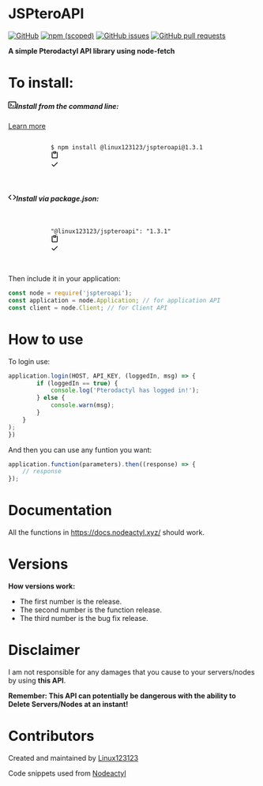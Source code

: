 # JSPteroAPI

[![GitHub](https://img.shields.io/github/license/linux123123/jspteroapi)](https://github.com/Linux123123/JSPteroAPI/blob/main/LICENSE)
[![npm (scoped)](https://img.shields.io/npm/v/@linux123123/jspteroapi)](https://www.npmjs.com/package/@linux123123/jspteroapi)
[![GitHub issues](https://img.shields.io/github/issues/linux123123/jspteroapi)](https://github.com/Linux123123/JSPteroAPI/issues)
[![GitHub pull requests](https://img.shields.io/github/issues-pr/linux123123/jspteroapi)](https://github.com/Linux123123/JSPteroAPI/pulls)

**A simple Pterodactyl API library using node-fetch**

# To install:

<div class="mt-n1">
      <div class="d-flex text-small flex-justify-between">
        <h5 class="text-normal text-small text-gray mb-1 pb-1"><svg class="octicon octicon-terminal mr-1 v-align-text-top" viewBox="0 0 16 16" version="1.1" width="16" height="16" aria-hidden="true"><path fill-rule="evenodd" d="M0 2.75C0 1.784.784 1 1.75 1h12.5c.966 0 1.75.784 1.75 1.75v10.5A1.75 1.75 0 0114.25 15H1.75A1.75 1.75 0 010 13.25V2.75zm1.75-.25a.25.25 0 00-.25.25v10.5c0 .138.112.25.25.25h12.5a.25.25 0 00.25-.25V2.75a.25.25 0 00-.25-.25H1.75zM7.25 8a.75.75 0 01-.22.53l-2.25 2.25a.75.75 0 11-1.06-1.06L5.44 8 3.72 6.28a.75.75 0 111.06-1.06l2.25 2.25c.141.14.22.331.22.53zm1.5 1.5a.75.75 0 000 1.5h3a.75.75 0 000-1.5h-3z"></path></svg>Install from the command line:</h5>
        <span><a href="https://docs.github.com/articles/configuring-npm-for-use-with-github-package-registry/">Learn more</a></span>
      </div>
      <div class="Box bg-gray border-0 text-left mx-auto p-2">
        <code class='d-block bg-gray border-0 rounded-2 f6 lh-default'>
          <clipboard-copy
            id="npm-install"
            class="js-clipboard-copy rounded-1 d-block CopyBlock position-relative px-2 py-1 tooltipped-no-delay"
            aria-label="Copy"
            data-copy-feedback="Copied!"
            data-tooltip-direction="e"
            role="button"
            tabindex="0"
            value="npm install @linux123123/jspteroapi@1.3.1">
            <span class="text-gray-light">$</span> npm install @<span class="text-purple">linux123123</span>/<span class="text-purple">jspteroapi</span>@<span class="text-purple">1.3.1</span>
            <svg class="octicon octicon-clippy js-clipboard-clippy-icon text-blue right-0 mr-1 position-absolute" style="top: 5px;" viewBox="0 0 16 16" version="1.1" width="16" height="16" aria-hidden="true"><path fill-rule="evenodd" d="M5.75 1a.75.75 0 00-.75.75v3c0 .414.336.75.75.75h4.5a.75.75 0 00.75-.75v-3a.75.75 0 00-.75-.75h-4.5zm.75 3V2.5h3V4h-3zm-2.874-.467a.75.75 0 00-.752-1.298A1.75 1.75 0 002 3.75v9.5c0 .966.784 1.75 1.75 1.75h8.5A1.75 1.75 0 0014 13.25v-9.5a1.75 1.75 0 00-.874-1.515.75.75 0 10-.752 1.298.25.25 0 01.126.217v9.5a.25.25 0 01-.25.25h-8.5a.25.25 0 01-.25-.25v-9.5a.25.25 0 01.126-.217z"></path></svg>
            <svg class="octicon octicon-check js-clipboard-check-icon text-green position-absolute d-none" style="top: 6px; right: 5px;" viewBox="0 0 16 16" version="1.1" width="16" height="16" aria-hidden="true"><path fill-rule="evenodd" d="M13.78 4.22a.75.75 0 010 1.06l-7.25 7.25a.75.75 0 01-1.06 0L2.22 9.28a.75.75 0 011.06-1.06L6 10.94l6.72-6.72a.75.75 0 011.06 0z"></path></svg>
          </clipboard-copy>
        </code>
      </div>
      <h5 class="text-normal text-gray f6 mb-1 mt-3 pb-1"><svg class="octicon octicon-code mr-1 v-align-text-top" viewBox="0 0 16 16" version="1.1" width="16" height="16" aria-hidden="true"><path fill-rule="evenodd" d="M4.72 3.22a.75.75 0 011.06 1.06L2.06 8l3.72 3.72a.75.75 0 11-1.06 1.06L.47 8.53a.75.75 0 010-1.06l4.25-4.25zm6.56 0a.75.75 0 10-1.06 1.06L13.94 8l-3.72 3.72a.75.75 0 101.06 1.06l4.25-4.25a.75.75 0 000-1.06l-4.25-4.25z"></path></svg>Install via package.json:</h5>
      <div class="Box bg-gray border-0 text-left mx-auto p-2">
        <code class='d-block bg-gray border-0 rounded-2 f6 lh-default'>
          <clipboard-copy
            class="js-clipboard-copy rounded-1 d-block CopyBlock position-relative px-2 py-1 tooltipped-no-delay"
            aria-label="Copy"
            data-copy-feedback="Copied!"
            data-tooltip-direction="e"
            role="button"
            tabindex="0"
            value="&quot;@linux123123/jspteroapi&quot;: &quot;1.3.1&quot;">
            "@<span class="text-purple">linux123123</span>/<span class="text-purple">jspteroapi</span>": "<span class="text-purple">1.3.1</span>"
            <svg class="octicon octicon-clippy js-clipboard-clippy-icon text-blue right-0 mr-1 position-absolute" style="top: 5px;" viewBox="0 0 16 16" version="1.1" width="16" height="16" aria-hidden="true"><path fill-rule="evenodd" d="M5.75 1a.75.75 0 00-.75.75v3c0 .414.336.75.75.75h4.5a.75.75 0 00.75-.75v-3a.75.75 0 00-.75-.75h-4.5zm.75 3V2.5h3V4h-3zm-2.874-.467a.75.75 0 00-.752-1.298A1.75 1.75 0 002 3.75v9.5c0 .966.784 1.75 1.75 1.75h8.5A1.75 1.75 0 0014 13.25v-9.5a1.75 1.75 0 00-.874-1.515.75.75 0 10-.752 1.298.25.25 0 01.126.217v9.5a.25.25 0 01-.25.25h-8.5a.25.25 0 01-.25-.25v-9.5a.25.25 0 01.126-.217z"></path></svg>
            <svg class="octicon octicon-check js-clipboard-check-icon text-green position-absolute d-none" style="top: 6px; right: 5px;" viewBox="0 0 16 16" version="1.1" width="16" height="16" aria-hidden="true"><path fill-rule="evenodd" d="M13.78 4.22a.75.75 0 010 1.06l-7.25 7.25a.75.75 0 01-1.06 0L2.22 9.28a.75.75 0 011.06-1.06L6 10.94l6.72-6.72a.75.75 0 011.06 0z"></path></svg>
          </clipboard-copy>
        </code>
      </div>

</div>

Then include it in your application:

```javascript
const node = require('jspteroapi');
const application = node.Application; // for application API
const client = node.Client; // for Client API
```

# How to use

To login use:

```javascript
application.login(HOST, API_KEY, (loggedIn, msg) => {
        if (loggedIn == true) {
            console.log('Pterodactyl has logged in!');
        } else {
            console.warn(msg);
        }
    }
);
})
```

And then you can use any funtion you want:

```javascript
application.function(parameters).then((response) => {
    // response
});
```

# Documentation

All the functions in https://docs.nodeactyl.xyz/ should work.

# Versions

**How versions work:**

-   The first number is the release.
-   The second number is the function release.
-   The third number is the bug fix release.

# Disclaimer

I am not responsible for any damages that you cause to your servers/nodes by using **this API**.

**Remember: This API can potentially be dangerous with the ability to Delete Servers/Nodes at an instant!**

# Contributors

Created and maintained by [Linux123123](https://github.com/linux123123)

Code snippets used from [Nodeactyl](https://github.com/Burchard36/Nodeactyl)
